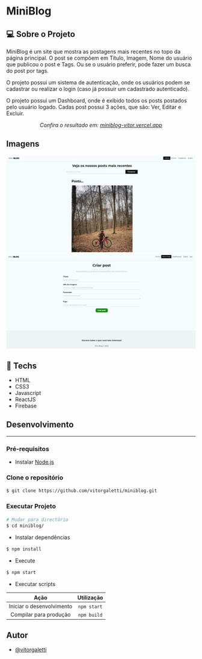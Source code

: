 # MiniBlog

## :computer: Sobre o Projeto

MiniBlog é um site que mostra as postagens mais recentes no topo da página principal.
O post se compõem em Título, Imagem, Nome do usuário que publicou o post e Tags. Ou se o usuário
preferir, pode fazer um busca do post por tags.

O projeto possui um sistema de autenticação, onde os usuários podem se cadastrar ou realizar
o login (caso já possuir um cadastrado autenticado).

O projeto possui um Dashboard, onde é exibido todos os posts postados pelo usuário logado.
Cadas post possui 3 ações, que são: Ver, Editar e Excluir.

<p align="center"><em>Confira o resultado em: <a href="https://miniblog-vitor.vercel.app/" target="_blank">miniblog-vitor.vercel.app</a></em></p>

## Imagens

<div>
   <img src="./public/assets/img/image-1.png" width="600" />
   <img src="./public/assets/img/image-2.png" width="600" />
</div>

## :rocket: Techs

<ul>
  <li> HTML</li>
  <li> CSS3 </li>
  <li> Javascript </li>
  <li> ReactJS </li>
  <li> Firebase </li>
</ul>

## Desenvolvimento

---

### Pré-requisitos

- Instalar [Node.js](https://nodejs.org)

### Clone o repositório

```bash
$ git clone https://github.com/vitorgaletti/miniblog.git
```

### Executar Projeto

```bash
# Mudar para directório
$ cd miniblog/
```

- Instalar dependências

```bash
$ npm install
```

- Execute

```bash
$ npm start
```

- Executar scripts

|           Ação            | Utilização  |
| :-----------------------: | :---------: |
| Iniciar o desenvolvimento | `npm start` |
|  Compilar para produção   | `npm build` |

## Autor

- [@vitorgaletti](https://github.com/vitorgaletti)
